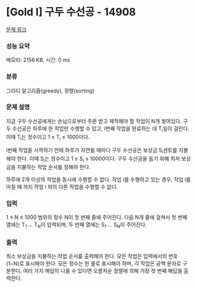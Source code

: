 # [Gold I] 구두 수선공 - 14908 

[문제 링크](https://www.acmicpc.net/problem/14908) 

### 성능 요약

메모리: 2156 KB, 시간: 0 ms

### 분류

그리디 알고리즘(greedy), 정렬(sorting)

### 문제 설명

<p>지금 구두 수선공에게는 손님으로부터 주문 받고 제작해야 할 작업이 N개 쌓여있다. 구두 수선공은 하루에 한 작업만 수행할 수 있고, i번째 작업을 완료하는 데 T<sub>i</sub>일이 걸린다. 이때 T<sub>i</sub>는 정수이고 1 ≤ T<sub>i</sub> ≤ 1000이다.</p>

<p>i번째 작업을 시작하기 전에 하루가 지연될 때마다 구두 수선공은 보상금 S<sub>i</sub>센트를 지불해야 한다. 이때 S<sub>i</sub>는 정수이고 1 ≤ S<sub>i</sub> ≤ 10000이다. 구두 수선공을 돕기 위해 최저 보상금을 지불하는 작업 순서를 정해야 한다.</p>

<p>하루에 2개 이상의 작업을 동시에 수행할 수 없다. 작업 i를 수행하고 있는 경우, 작업 i를 마칠 때 까지 작업 i 외의 다른 작업을 수행할 수 없다.</p>

### 입력 

 <p>1 ≤ N ≤ 1000 범위의 정수 N이 첫 번째 줄에 주어진다. 다음 N개 줄에 걸쳐서 첫 번째 열에는 T<sub>1</sub> … T<sub>N</sub>이 입력되며, 두 번째 열에는 S<sub>1</sub> … S<sub>N</sub>이 주어진다.</p>

### 출력 

 <p>최소 보상금을 지불하는 작업 순서를 출력해야 한다. 모든 작업은 입력에서의 번호(1~N)로 표시해야 한다. 모든 정수는 한 줄로 표시해야 하며, 각 작업은 공백 문자로 구분한다. 여러 가지 해답이 나올 수 있다면 오름차순 정렬에 의해 가장 첫 번째 해답을 출력한다.</p>

